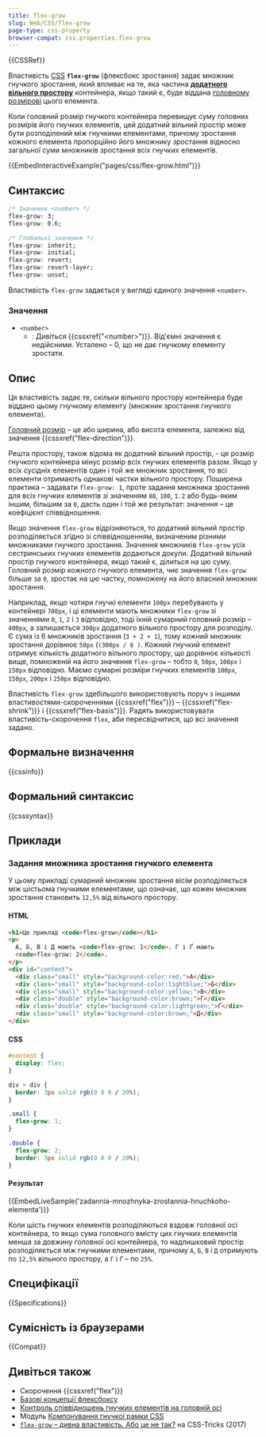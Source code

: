 ```yaml
---
title: flex-grow
slug: Web/CSS/flex-grow
page-type: css-property
browser-compat: css.properties.flex-grow
---
```


{{CSSRef}}

Властивість [CSS](/uk/docs/Web/CSS) **`flex-grow`** (флексбокс зростання) задає множник гнучкого зростання, який впливає на те, яка частина [**додатного вільного простору**](/uk/docs/Web/CSS/CSS_flexible_box_layout/Controlling_ratios_of_flex_items_along_the_main_axis) контейнера, якщо такий є, буде віддана [головному розмірові](/uk/docs/Learn/CSS/CSS_layout/Flexbox#hnuchka-model) цього елемента.

Коли головний розмір гнучкого контейнера перевищує суму головних розмірів його гнучких елементів, цей додатний вільний простір може бути розподілений між гнучкими елементами, причому зростання кожного елемента пропорційно його множнику зростання відносно загальної суми множників зростання всіх гнучких елементів.

{{EmbedInteractiveExample("pages/css/flex-grow.html")}}

## Синтаксис

```css
/* Значення <number> */
flex-grow: 3;
flex-grow: 0.6;

/* Глобальні значення */
flex-grow: inherit;
flex-grow: initial;
flex-grow: revert;
flex-grow: revert-layer;
flex-grow: unset;
```

Властивість `flex-grow` задається у вигляді єдиного значення `<number>`.

### Значення

- `<number>`
  - : Дивіться {{cssxref("&lt;number&gt;")}}. Від'ємні значення є недійсними. Усталено – 0, що не дає гнучкому елементу зростати.

## Опис

Ця властивість задає те, скільки вільного простору контейнера буде віддано цьому гнучкому елементу (множник зростання гнучкого елемента).

[Головний розмір](/uk/docs/Learn/CSS/CSS_layout/Flexbox#hnuchka-model) – це або ширина, або висота елемента, залежно від значення {{cssxref("flex-direction")}}.

Решта простору, також відома як додатний вільний простір, - це розмір гнучкого контейнера мінус розмір всіх гнучких елементів разом. Якщо у всіх сусідніх елементів один і той же множник зростання, то всі елементи отримають однакові частки вільного простору. Поширена практика – задавати `flex-grow: 1`, проте задання множника зростання для всіх гнучких елементів зі значенням `88`, `100`, `1.2` або будь-яким іншим, більшим за `0`, дасть один і той же результат: значення – це коефіцієнт співвідношення.

Якщо значення `flex-grow` відрізняються, то додатний вільний простір розподіляється згідно зі співвідношенням, визначеним різними множниками гнучкого зростання. Значення множників `flex-grow` усіх сестринських гнучких елементів додаються докупи. Додатний вільний простір гнучкого контейнера, якщо такий є, ділиться на цю суму. Головний розмір кожного гнучкого елемента, чиє значення `flex-grow` більше за `0`, зростає на цю частку, помножену на його власний множник зростання.

Наприклад, якщо чотири гнучкі елементи `100px` перебувають у контейнері `700px`, і ці елементи мають множники `flex-grow` зі значеннями `0`, `1`, `2` і `3` відповідно, тоді їхній сумарний головний розмір – `400px`, а залишається `300px` додатного вільного простору для розподілу. Є сума із 6 множників зростання (`3 + 2 + 1`), тому кожний множник зростання дорівнює `50px` (`(300px / 6 )`. Кожний гнучкий елемент отримує кількість додатного вільного простору, що дорівнює кількості вище, помноженій на його значення `flex-grow` – тобто `0`, `50px`, `100px` і `150px` відповідно. Маємо сумарні розміри гнучких елементів `100px`, `150px`, `200px` і `250px` відповідно.

Властивість `flex-grow` здебільшого використовують поруч з іншими властивостями-скороченнями {{cssxref("flex")}} – {{cssxref("flex-shrink")}} і {{cssxref("flex-basis")}}. Радять використовувати властивість-скорочення `flex`, аби пересвідчитися, що всі значення задано.

## Формальне визначення

{{cssinfo}}

## Формальний синтаксис

{{csssyntax}}

## Приклади

### Задання множника зростання гнучкого елемента

У цьому прикладі сумарний множник зростання вісім розподіляється між шістьома гнучкими елементами, що означає, що кожен множник зростання становить `12,5%` від вільного простору.

#### HTML

```html
<h1>Це приклад <code>flex-grow</code></h1>
<p>
  А, Б, В і Д мають <code>flex-grow: 1</code>. Г і Ґ мають
  <code>flex-grow: 2</code>.
</p>
<div id="content">
  <div class="small" style="background-color:red;">А</div>
  <div class="small" style="background-color:lightblue;">Б</div>
  <div class="small" style="background-color:yellow;">В</div>
  <div class="double" style="background-color:brown;">Г</div>
  <div class="double" style="background-color:lightgreen;">Ґ</div>
  <div class="small" style="background-color:brown;">Д</div>
</div>
```

#### CSS

```css
#content {
  display: flex;
}

div > div {
  border: 3px solid rgb(0 0 0 / 20%);
}

.small {
  flex-grow: 1;
}

.double {
  flex-grow: 2;
  border: 3px solid rgb(0 0 0 / 20%);
}
```

#### Результат

{{EmbedLiveSample('zadannia-mnozhnyka-zrostannia-hnuchkoho-elementa')}}

Коли шість гнучких елементів розподіляються вздовж головної осі контейнера, то якщо сума головного вмісту цих гнучких елементів менша за довжину головної осі контейнера, то надлишковий простір розподіляється між гнучкими елементами, причому `А`, `Б`, `В` і `Д` отримують по `12,5%` вільного простору, а `Г` і `Ґ` – по `25%`.

## Специфікації

{{Specifications}}

## Сумісність із браузерами

{{Compat}}

## Дивіться також

- Скорочення {{cssxref("flex")}}
- [Базові концепції флексбоксу](/uk/docs/Web/CSS/CSS_flexible_box_layout/Basic_concepts_of_flexbox)
- [Контроль співвідношень гнучких елементів на головній осі](/uk/docs/Web/CSS/CSS_flexible_box_layout/Controlling_ratios_of_flex_items_along_the_main_axis)
- Модуль [Компонування гнучкої рамки CSS](/uk/docs/Web/CSS/CSS_flexible_box_layout)
- [`flex-grow` – дивна властивість. Або це не так?](https://css-tricks.com/flex-grow-is-weird/) на CSS-Tricks (2017)
